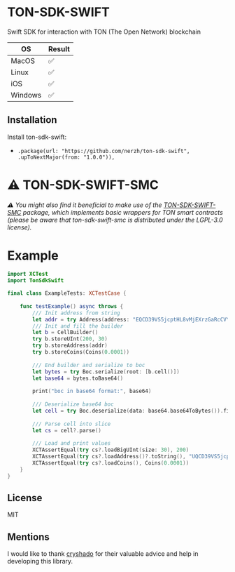 # TON-SDK-SWIFT

Swift SDK for interaction with TON (The Open Network) blockchain

| OS | Result |
| ----------- | ----------- |
| MacOS | ✅ |
| Linux | ✅ |
| iOS | ✅ |
| Windows | ✅ |

## Installation

Install ton-sdk-swift:

- `.package(url: "https://github.com/nerzh/ton-sdk-swift", .upToNextMajor(from: "1.0.0")),`

# ⚠️ TON-SDK-SWIFT-SMC
###### ⚠️ You might also find it beneficial to make use of the [TON-SDK-SWIFT-SMC](https://github.com/nerzh/ton-sdk-swift-smc) package, which implements basic wrappers for TON smart contracts (please be aware that ton-sdk-swift-smc is distributed under the LGPL-3.0 license).

# Example

```swift
import XCTest
import TonSdkSwift

final class ExampleTests: XCTestCase {
    
    func testExample() async throws {
        /// Init address from string
        let addr = try Address(address: "EQCD39VS5jcptHL8vMjEXrzGaRcCVYto7HUn4bpAOg8xqB2N")
        /// Init and fill the builder
        let b = CellBuilder()
        try b.storeUInt(200, 30)
        try b.storeAddress(addr)
        try b.storeCoins(Coins(0.0001))
        
        /// End builder and serialize to boc
        let bytes = try Boc.serialize(root: [b.cell()])
        let base64 = bytes.toBase64()
        
        print("boc in base64 format:", base64)
        
        /// Deserialize base64 boc
        let cell = try Boc.deserialize(data: base64.base64ToBytes()).first
        
        /// Parse cell into slice
        let cs = cell?.parse()
        
        /// Load and print values
        XCTAssertEqual(try cs?.loadBigUInt(size: 30), 200)
        XCTAssertEqual(try cs?.loadAddress()?.toString(), "UQCD39VS5jcptHL8vMjEXrzGaRcCVYto7HUn4bpAOg8xqEBI")
        XCTAssertEqual(try cs?.loadCoins(), Coins(0.0001))
    }
}
```

## License

MIT

## Mentions

I would like to thank [cryshado](https://github.com/cryshado) for their valuable advice and help in developing this library.
